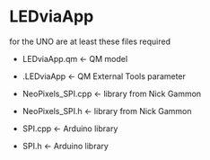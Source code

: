 # LEDviaApp
for the UNO are at least these files required
* LEDviaApp.qm <- QM model  
* .LEDviaApp <- QM External Tools parameter  
  
* NeoPixels_SPI.cpp <- library from Nick Gammon  
* NeoPixels_SPI.h <- library from Nick Gammon  
* SPI.cpp <- Arduino library  
* SPI.h <- Arduino library  
